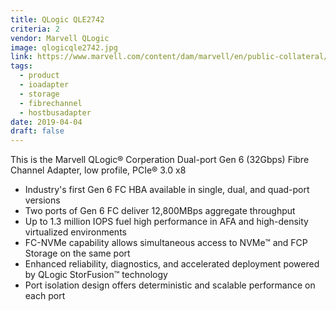 ```yaml
---
title: QLogic QLE2742
criteria: 2
vendor: Marvell QLogic
image: qlogicqle2742.jpg
link: https://www.marvell.com/content/dam/marvell/en/public-collateral/fibre-channel/marvell-fibre-channel-adapters-qlogic-2700-datasheet.pdf
tags:
  - product
  - ioadapter
  - storage
  - fibrechannel
  - hostbusadapter
date: 2019-04-04
draft: false
---
```


This is the Marvell QLogic® Corperation Dual-port Gen 6 (32Gbps) Fibre Channel Adapter, low profile, PCIe® 3.0 x8

- Industry's first Gen 6 FC HBA available in single, dual, and quad-port versions
- Two ports of Gen 6 FC deliver 12,800MBps aggregate throughput
- Up to 1.3 million IOPS fuel high performance in AFA and high-density virtualized environments
- FC-NVMe capability allows simultaneous access to NVMe™ and FCP Storage on the same port
- Enhanced reliability, diagnostics, and accelerated deployment powered by QLogic StorFusion™ technology
- Port isolation design offers deterministic and scalable performance on each port
